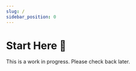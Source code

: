 ```yaml
---
slug: /
sidebar_position: 0
---
```


# Start Here 👋

This is a work in progress. Please check back later.
